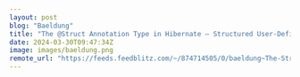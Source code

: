 ```yaml
---
layout: post
blog: "Baeldung"
title: "The @Struct Annotation Type in Hibernate – Structured User-Defined Types"
date: 2024-03-30T09:47:34Z
image: images/baeldung.png
remote_url: "https://feeds.feedblitz.com/~/874714505/0/baeldung~The-Struct-Annotation-Type-in-Hibernate-Structured-UserDefined-Types"
---
```

